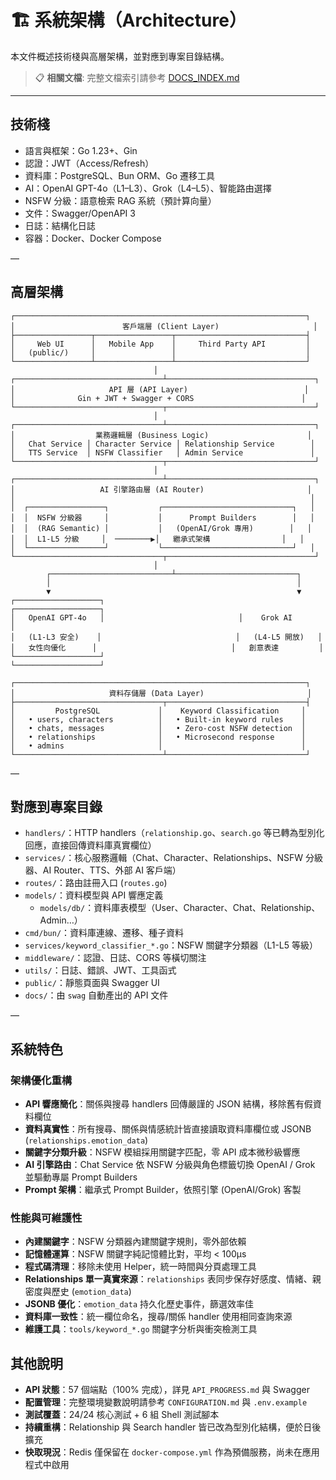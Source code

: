 # 🏗️ 系統架構（Architecture）

本文件概述技術棧與高層架構，並對應到專案目錄結構。

> 📋 **相關文檔**: 完整文檔索引請參考 [DOCS_INDEX.md](./DOCS_INDEX.md)

---

## 技術棧

- 語言與框架：Go 1.23+、Gin
- 認證：JWT（Access/Refresh）
- 資料庫：PostgreSQL、Bun ORM、Go 遷移工具
- AI：OpenAI GPT-4o（L1–L3）、Grok（L4–L5）、智能路由選擇
- NSFW 分級：語意檢索 RAG 系統（預計算向量）
- 文件：Swagger/OpenAPI 3
- 日誌：結構化日誌
- 容器：Docker、Docker Compose

—

## 高層架構

```
┌─────────────────────────────────────────────────────────────────┐
│                        客戶端層 (Client Layer)                     │
├─────────────────┬─────────────────┬─────────────────────────────┤
│     Web UI      │   Mobile App    │     Third Party API         │
│   (public/)     │                 │                             │
└─────────────────┴─────────────────┴─────────────────────────────┘
                                │
┌─────────────────────────────────┴─────────────────────────────────┐
│                     API 層 (API Layer)                          │
│              Gin + JWT + Swagger + CORS                        │
└─────────────────────────────────┬─────────────────────────────────┘
                                │
┌─────────────────────────────────┴─────────────────────────────────┐
│                  業務邏輯層 (Business Logic)                      │
│   Chat Service │ Character Service │ Relationship Service        │
│   TTS Service  │ NSFW Classifier   │ Admin Service               │
└─────────────────────────────────┬─────────────────────────────────┘
                                │
┌─────────────────────────────────┴─────────────────────────────────┐
│                   AI 引擎路由層 (AI Router)                       │
│                                                                  │
│  ┌─────────────────┐           ┌─────────────────────────────┐   │
│  │  NSFW 分級器     │           │      Prompt Builders        │   │
│  │  (RAG Semantic) │           │   (OpenAI/Grok 專用)        │   │
│  │  L1-L5 分級     │  ────────▶│   繼承式架構                │   │
│  └─────────────────┘           └─────────────────────────────┘   │
└─────────────────────────────────┬─────────────────────────────────┘
                                │
        ┌───────────────────────────┴───────────────────────────┐
        │                                                       │
        ▼                                                       ▼
┌───────────────────┐                              ┌───────────────────┐
│   OpenAI GPT-4o   │                              │    Grok AI        │
│   (L1-L3 安全)    │                              │   (L4-L5 開放)   │
│   女性向優化      │                              │   創意表達         │
└───────────────────┘                              └───────────────────┘

┌─────────────────────────────────────────────────────────────────┐
│                     資料存儲層 (Data Layer)                       │
├─────────────────────────────────┬───────────────────────────────┤
│         PostgreSQL             │    Keyword Classification     │
│   • users, characters          │   • Built-in keyword rules    │
│   • chats, messages            │   • Zero-cost NSFW detection  │
│   • relationships              │   • Microsecond response      │
│   • admins                     │                               │
└─────────────────────────────────┴───────────────────────────────┘
```

—

## 對應到專案目錄

- `handlers/`：HTTP handlers（`relationship.go`、`search.go` 等已轉為型別化回應，直接回傳資料庫真實欄位）
- `services/`：核心服務邏輯（Chat、Character、Relationships、NSFW 分級器、AI Router、TTS、外部 AI 客戶端）
- `routes/`：路由註冊入口 (`routes.go`)
- `models/`：資料模型與 API 響應定義
  - `models/db/`：資料庫表模型（User、Character、Chat、Relationship、Admin…）
- `cmd/bun/`：資料庫連線、遷移、種子資料
- `services/keyword_classifier_*.go`：NSFW 關鍵字分類器（L1-L5 等級）
- `middleware/`：認證、日誌、CORS 等橫切關注
- `utils/`：日誌、錯誤、JWT、工具函式
- `public/`：靜態頁面與 Swagger UI
- `docs/`：由 `swag` 自動產出的 API 文件

—

## 系統特色

### 架構優化重構
- **API 響應簡化**：關係與搜尋 handlers 回傳嚴謹的 JSON 結構，移除舊有假資料欄位
- **資料真實性**：所有搜尋、關係與情感統計皆直接讀取資料庫欄位或 JSONB (`relationships.emotion_data`)
- **關鍵字分類升級**：NSFW 模組採用關鍵字匹配，零 API 成本微秒級響應
- **AI 引擎路由**：Chat Service 依 NSFW 分級與角色標籤切換 OpenAI / Grok 並驅動專屬 Prompt Builders
- **Prompt 架構**：繼承式 Prompt Builder，依照引擎 (OpenAI/Grok) 客製

### 性能與可維護性
- **內建關鍵字**：NSFW 分類器內建關鍵字規則，零外部依賴
- **記憶體運算**：NSFW 關鍵字純記憶體比對，平均 < 100μs
- **程式碼清理**：移除未使用 Helper，統一時間與分頁處理工具
- **Relationships 單一真實來源**：`relationships` 表同步保存好感度、情緒、親密度與歷史 (`emotion_data`)
- **JSONB 優化**：`emotion_data` 持久化歷史事件，篩選效率佳
- **資料庫一致性**：統一欄位命名，搜尋/關係 handler 使用相同查詢來源
- **維護工具**：`tools/keyword_*.go` 關鍵字分析與衝突檢測工具

## 其他說明

- **API 狀態**：57 個端點（100% 完成），詳見 `API_PROGRESS.md` 與 Swagger
- **配置管理**：完整環境變數說明請參考 `CONFIGURATION.md` 與 `.env.example`
- **測試覆蓋**：24/24 核心測試 + 6 組 Shell 測試腳本
- **持續重構**：Relationship 與 Search handler 皆已改為型別化結構，便於日後擴充
- **快取現況**：Redis 僅保留在 `docker-compose.yml` 作為預備服務，尚未在應用程式中啟用
